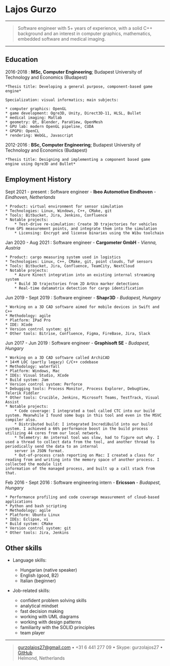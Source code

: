 # Lajos Gurzo

----

> Software engineer with 5+ years of experience, with a solid C++ background
> and an interest in computer graphics, mathematics, embedded software and medical imaging.

----

## Education

2016-2018
:   **MSc, Computer Engineering**; Budapest University of Technology and Economics (Budapest)

    *Thesis title: Developing a general purpose, component-based game engine*

    Specialization: visual informatics; main subjects:

    * computer graphics: OpenGL
    * game development: Ogre3D, Unity, Direct3D-11, HLSL, Bullet
    * medical imaging: Matlab
    * geometry: Qt, Blender, ParaView, OpenMesh
    * GPU lab: modern OpenGL pipeline, CUDA
    * GPGPU: OpenCL
    * rendering: WebGL, Javascript

2012-2016
:   **BSc, Computer Engineering**; Budapest University of Technology and Economics (Budapest)

    *Thesis title: Designing and implementing a component based game engine using Ogre3D and Bullet*

## Employment History

Sept 2021 - present
:   Software engineer - **Ibeo Automotive Eindhoven** - *Eindhoven, Netherlands*

    * Product: virtual environment for sensor simulation
    * Technologies: Linux, Windows, C++, CMake, git
    * Tools: Bitbucket, Jira, Jenkins, Confluence
    * Notable projects:
        * Test-drive re-simulation: Create 3D trajectories for vehicles from GPS measurement points, and integrate them into the simulation
        * Licensing: Encrypt and license binaries using the Wibu toolchain

Jan 2020 - Aug 2021
:   Software engineer - **Cargometer GmbH** - *Vienna, Austria*

    * Product: cargo measuring system used in logistics
    * Technologies: Linux, C++, CMake, git, point clouds, ToF sensors
    * Tools: Bitbucket, Jira, Confluence, TeamCity, NextCloud
    * Notable projects:
        * Azure Kinect integration into an existing internal streaming system
        * Build 3D trajectories from 2D ArUco marker detections
        * Real-time datamatrix detection for cargo identification

Jun 2019 - Sept 2019
:   Software engineer - **Shapr3D** - *Budapest, Hungary*

    * Working on a 3D CAD software aimed for mobile devices in Swift and C++
    * Methodology: agile
    * Platform: IPad Pro
    * IDE: XCode
    * Version control system: git
    * Other tools: Bitrise, Confluence, Figma, FireBase, Jira, Slack

Jun 2017 - Jun 2019
:   Software engineer - **Graphisoft SE** - *Budapest, Hungary*

    * Working on a 3D CAD software called ArchiCAD
    * 14+M LOC (partly legacy) C/C++ codebase
    * Methodology: waterfall
    * Platform: Windows, Mac
    * IDEs: Visual Studio, XCode
    * Build system: Jam
    * Version control system: Perforce
    * Debugging tools: Process Monitor, Process Explorer, DebugView, Telerik Fiddler
    * Other tools: Crucible, Jenkins, Microsoft Teams, TestTrack, Visual Assist
    * Notable projects:
        * Code coverage: I integrated a tool called CTC into our build system. Meanwhile I found some bugs in this tool and even in the MSVC compiler also.
        * Distributed build: I integrated IncrediBuild into our build system. I achieved a 66% performance boost in the build process utilizing 44 cores from our local network.
        * Telemetry: An internal tool was slow, had to figure out why. I used a thread to collect data from the tool, and another thread to periodically send the data to an internal
        server in JSON format.
        * Out-of-process crash reporting on Mac: I created a class for reading from and writing into the memory space of another process. I collected the module list
	information of the managed process, and built up a call stack from that.

Feb 2016 - Sept 2016
:   Software engineering intern - **Ericsson** - *Budapest, Hungary*

    * Performance profiling and code coverage measurement of cloud-based applications
    * Python and bash scripting
    * Methodology: agile
    * Platform: Ubuntu Linux
    * IDEs: Eclipse, vi
    * Build system: CMake
    * Version control system: git
    * Other tools: Jira, Jenkins

## Other skills

* Language skills:

    * Hungarian (native speaker)
    * English (good, B2)
    * Italian (beginner)

* Job-related skills:
    * confident problem solving skills
    * analytical mindset
    * fast decision making
    * working with UML diagrams
    * working with design patterns
    * familiarity with the SOLID principles
    * team player

----

> <gurzolajos27@gmail.com> • +31 6 441 277 09 • Skype: gurzolajos27 • [GitHub](https://github.com/gl0527)\
> Helmond, Netherlands
